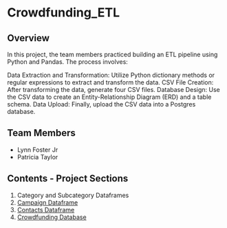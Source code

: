 # Crowdfunding_ETL

## Overview
In this project, the team members practiced building an ETL pipeline using Python and Pandas. The process involves:

Data Extraction and Transformation: Utilize Python dictionary methods or regular expressions to extract and transform the data.
CSV File Creation: After transforming the data, generate four CSV files.
Database Design: Use the CSV data to create an Entity-Relationship Diagram (ERD) and a table schema.
Data Upload: Finally, upload the CSV data into a Postgres database.

## Team Members
- Lynn Foster Jr
- Patricia Taylor

## Contents - Project Sections
1. Category and Subcategory Dataframes
2. [Campaign Dataframe](#campaign-dataframe)
3. [Contacts Dataframe](#contacts-dataframe)
4. [Crowdfunding Database](#crowdfunding-database)

